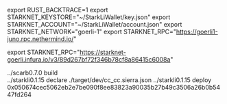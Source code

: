 export RUST_BACKTRACE=1
export STARKNET_KEYSTORE="~/StarkLiWallet/key.json"
export STARKNET_ACCOUNT="~/StarkLiWallet/account.json"
export STARKNET_NETWORK="goerli-1"
export STARKNET_RPC="https://goerli1-juno.rpc.nethermind.io/"

export STARKNET_RPC="https://starknet-goerli.infura.io/v3/89d267bf72f346b78cf8a86415c6008a"




../scarb0.7.0  build  
../starkli0.1.15 declare ./target/dev/cc_cc.sierra.json
../starkli0.1.15 deploy 0x050674cec5062eb2e7be090f8ee83823a90035b27b49c3506a26b0b5447fd264


